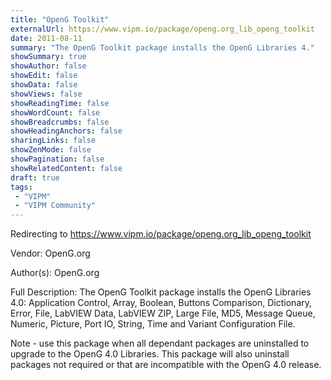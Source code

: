 ```yaml
---
title: "OpenG Toolkit"
externalUrl: https://www.vipm.io/package/openg.org_lib_openg_toolkit
date: 2011-08-11
summary: "The OpenG Toolkit package installs the OpenG Libraries 4."
showSummary: true
showAuthor: false
showEdit: false
showData: false
showViews: false
showReadingTime: false
showWordCount: false
showBreadcrumbs: false
showHeadingAnchors: false
sharingLinks: false
showZenMode: false
showPagination: false
showRelatedContent: false
draft: true
tags:
 - "VIPM"
 - "VIPM Community"
---
```


Redirecting to https://www.vipm.io/package/openg.org_lib_openg_toolkit

Vendor: OpenG.org

Author(s): OpenG.org
 
Full Description:
The OpenG Toolkit package installs the OpenG Libraries 4.0: Application Control, Array, Boolean, Buttons Comparison, Dictionary, Error, File, LabVIEW Data, LabVIEW ZIP, Large File, MD5, Message Queue, Numeric, Picture, Port IO, String, Time and Variant Configuration File.

Note - use this package when all dependant packages are uninstalled to upgrade to the OpenG 4.0 Libraries. This package will also uninstall packages not required or that are incompatible with the OpenG 4.0 release.